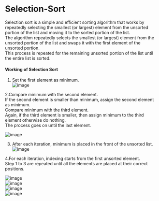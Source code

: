 # Selection-Sort  
Selection sort is a simple and efficient sorting algorithm that works by repeatedly selecting the smallest (or largest) element from the unsorted portion of the list and moving it to the sorted portion of the list.  
The algorithm repeatedly selects the smallest (or largest) element from the unsorted portion of the list and swaps it with the first element of the unsorted portion.  
This process is repeated for the remaining unsorted portion of the list until the entire list is sorted.  

#### Working of Selection Sort

1. Set the first element as minimum.  
![image](https://user-images.githubusercontent.com/91966613/234461609-531688f8-7ef2-4f7a-aa7e-2da1eabfc6a4.png)  

2.Compare minimum with the second element.  
If the second element is smaller than minimum, assign the second element as minimum.  
Compare minimum with the third element.  
Again, if the third element is smaller, then assign minimum to the third element otherwise do nothing.   
The process goes on until the last element.

![image](https://user-images.githubusercontent.com/91966613/234461754-380499c7-d9b2-4905-9513-36134f42b868.png)

3. After each iteration, minimum is placed in the front of the unsorted list.  
![image](https://user-images.githubusercontent.com/91966613/234461836-676d7eb2-0041-4e5e-9ab2-790284c366c7.png)

4.For each iteration, indexing starts from the first unsorted element.  
Step 1 to 3 are repeated until all the elements are placed at their correct positions.  

![image](https://user-images.githubusercontent.com/91966613/234462132-daf3228e-f999-4e9a-8c01-04523594893c.png)  
![image](https://user-images.githubusercontent.com/91966613/234462284-a4c7dd20-8ca7-43af-a580-8b7a466d6bee.png)  
![image](https://user-images.githubusercontent.com/91966613/234462379-cfb535d9-76af-4889-b561-03808d519f4d.png)  
![image](https://user-images.githubusercontent.com/91966613/234462436-515cd396-db39-4173-a99a-49bc812396fa.png)




